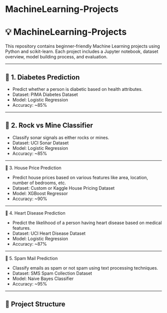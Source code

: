 # MachineLearning-Projects
# 💡 MachineLearning-Projects

This repository contains beginner-friendly Machine Learning projects using Python and scikit-learn. Each project includes a Jupyter notebook, dataset overview, model building process, and evaluation.

---

## 🔷 1. Diabetes Prediction
- Predict whether a person is diabetic based on health attributes.
- Dataset: PIMA Diabetes Dataset
- Model: Logistic Regression
- Accuracy: ~85%


---

## 🔷 2. Rock vs Mine Classifier
- Classify sonar signals as either rocks or mines.
- Dataset: UCI Sonar Dataset
- Model: Logistic Regression
- Accuracy: ~85%
---

🔷 3. House Price Prediction
- Predict house prices based on various features like area, location, number of bedrooms, etc.
- Dataset: Custom or Kaggle House Pricing Dataset
- Model: XGBoost Regressor
- Accuracy: ~90%
---
🔷 4. Heart Disease Prediction
- Predict the likelihood of a person having heart disease based on medical features.
- Dataset: UCI Heart Disease Dataset
- Model: Logistic Regression
- Accuracy: ~87%
---
🔷 5. Spam Mail Prediction
- Classify emails as spam or not spam using text processing techniques.
- Dataset: SMS Spam Collection Dataset
- Model: Naive Bayes Classifier
- Accuracy: ~95%
---

## 📁 Project Structure

